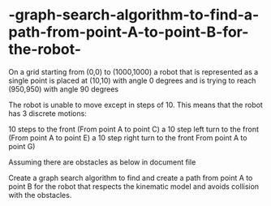 # -graph-search-algorithm-to-find-a-path-from-point-A-to-point-B-for-the-robot-
On a grid starting from (0,0) to (1000,1000) a robot that is represented as a single point is placed at (10,10) with angle 0 degrees and is trying to reach (950,950) with angle 90 degrees

The robot is unable to move except in steps of 10.
This means that the robot has 3 discrete motions:

10 steps to the front (From point A to point C)
a 10 step left turn to the front (From point A to point E)
a 10 step right turn to the front From point A to point G)


Assuming there are obstacles as below in document file




Create a graph search algorithm to find and create a path from point A to point B for the robot that respects the kinematic model and avoids collision with the obstacles.

